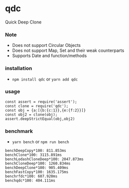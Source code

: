 # qdc
Quick Deep Clone

### Note
- Does not support Circular Objects
- Does not support Map, Set and their weak counterparts
- Supports Date and function/methods


### installation
- `npm install qdc` or `yarn add qdc`

### usage
```
const assert = require('assert');
const clone = require('qdc');
const obj = {a:[{b:{c:1}},{e:{f:2}}]}
const obj2 = clone(obj);
assert.deepStrictEqual(obj,obj2)

```
### benchmark
- `yarn bench` or `npm run bench`

```
benchDeepCopy*100: 811.853ms
benchClone*100: 3115.891ms
benchLodashCloneDeep*100: 2047.873ms
benchCloneDeep*100: 1260.834ms
benchDeepClone*100: 905.409ms
benchFastCopy*100: 1635.175ms
benchrfdc*100: 607.920ms
benchqdc*100: 404.111ms
```